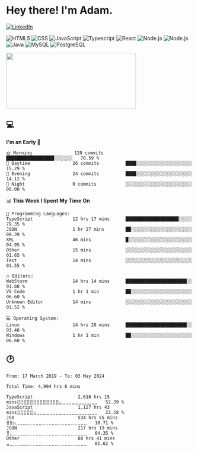 <h1> Hey there! I'm Adam.</h2>

<a href="https://www.linkedin.com/in/adam-otradovec/">
  <img alt="LinkedIn" src="https://img.shields.io/badge/LinkedIn-Adam%20Otradovec-blue?style=flat-square&logo=linkedin" />
</a>

<br>

![HTML5](https://img.shields.io/badge/-HTML5-333333?style=flat&logo=HTML5)
![CSS](https://img.shields.io/badge/-CSS-333333?style=flat&logo=CSS3&logoColor=1572B6)
![JavaScript](https://img.shields.io/badge/-JavaScript-333333?style=flat&logo=javascript)
![Typescript](https://img.shields.io/badge/-Typescript-333333?style=flat&logo=typescript)
![React](https://img.shields.io/badge/-React-333333?style=flat&logo=react)
![Node.js](https://img.shields.io/badge/-Node.js-333333?style=flat&logo=node.js)
![Node.js](https://img.shields.io/badge/-C%23-333333?style=flat&logo=csharp)
![Java](https://img.shields.io/badge/-Java-333333?style=flat&logo=java)
![MySQL](https://img.shields.io/badge/-MySQL-333333?style=flat&logo=mysql)
![PostgreSQL](https://img.shields.io/badge/-PostgreSQL-333333?style=flat&logo=postgresql)

<img width=350px height=150px src="https://github-readme-stats-sigma-five.vercel.app/api/top-langs/?username=aotradovec&layout=compact&theme=dark" />

## 💻
<!--START_SECTION:waka-->
**I'm an Early 🐤** 

```text
🌞 Morning                120 commits         ██████████████████░░░░░░░   70.59 % 
🌆 Daytime                26 commits          ████░░░░░░░░░░░░░░░░░░░░░   15.29 % 
🌃 Evening                24 commits          ████░░░░░░░░░░░░░░░░░░░░░   14.12 % 
🌙 Night                  0 commits           ░░░░░░░░░░░░░░░░░░░░░░░░░   00.00 % 
```


📊 **This Week I Spent My Time On** 

```text
💬 Programming Languages: 
TypeScript               12 hrs 17 mins      ████████████████████░░░░░   79.35 % 
JSON                     1 hr 27 mins        ██░░░░░░░░░░░░░░░░░░░░░░░   09.39 % 
XML                      46 mins             █░░░░░░░░░░░░░░░░░░░░░░░░   04.95 % 
Other                    15 mins             ░░░░░░░░░░░░░░░░░░░░░░░░░   01.65 % 
Text                     14 mins             ░░░░░░░░░░░░░░░░░░░░░░░░░   01.55 % 

🔥 Editors: 
WebStorm                 14 hrs 14 mins      ███████████████████████░░   91.88 % 
VS Code                  1 hr 1 min          ██░░░░░░░░░░░░░░░░░░░░░░░   06.60 % 
Unknown Editor           14 mins             ░░░░░░░░░░░░░░░░░░░░░░░░░   01.52 % 

💻 Operating System: 
Linux                    14 hrs 28 mins      ███████████████████████░░   93.40 % 
Windows                  1 hr 1 min          ██░░░░░░░░░░░░░░░░░░░░░░░   06.60 % 
```


<!--END_SECTION:waka-->

## 🕑
<!--START_SECTION:waka-simple-->
```text
From: 17 March 2019 - To: 03 May 2024

Total Time: 4,994 hrs 6 mins

TypeScript                 2,616 hrs 15 mins⣿⣿⣿⣿⣿⣿⣿⣿⣿⣿⣿⣿⣿⣄⣀⣀⣀⣀⣀⣀⣀⣀⣀⣀⣀   52.39 %
JavaScript                 1,127 hrs 43 mins⣿⣿⣿⣿⣿⣶⣀⣀⣀⣀⣀⣀⣀⣀⣀⣀⣀⣀⣀⣀⣀⣀⣀⣀⣀   22.58 %
JSX                        534 hrs 55 mins ⣿⣿⣶⣀⣀⣀⣀⣀⣀⣀⣀⣀⣀⣀⣀⣀⣀⣀⣀⣀⣀⣀⣀⣀⣀   10.71 %
JSON                       217 hrs 19 mins ⣿⣄⣀⣀⣀⣀⣀⣀⣀⣀⣀⣀⣀⣀⣀⣀⣀⣀⣀⣀⣀⣀⣀⣀⣀   04.35 %
Other                      80 hrs 41 mins  ⣤⣀⣀⣀⣀⣀⣀⣀⣀⣀⣀⣀⣀⣀⣀⣀⣀⣀⣀⣀⣀⣀⣀⣀⣀   01.62 %
```
<!--END_SECTION:waka-simple-->

